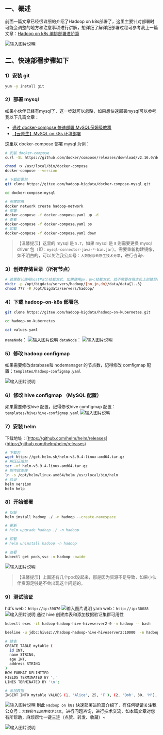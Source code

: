 ## 一、概述
前面一篇文章已经很详细的介绍了Hadoop on k8s部署了，这里主要针对部署时可能会调整的地方和注意事项进行讲解，想详细了解详细部署过程可参考我上一篇文章：[Hadoop on k8s 编排部署进阶篇](https://liugp.blog.csdn.net/article/details/131487664)

![输入图片说明](image/1.png)
## 二、快速部署步骤如下
### 1）安装 git
```bash
yum -y install git
```
### 2）部署 mysql
如果小伙伴已经有mysql了，这一步就可以忽略，如果想快速部署mysql可以参考我以下几篇文章：
- [通过 docker-compose 快速部署 MySQL保姆级教程](https://mp.weixin.qq.com/s?__biz=MzI3MDM5NjgwNg==&mid=2247488051&idx=1&sn=97d08b2f1c634c34099428ef64467c09&chksm=ead0eedadda767cc9d88172ca0724d03d05f97e490590cf3106715f84c4368e01961bc48054e#rd)
- [【云原生】MySQL on k8s 环境部署](https://mp.weixin.qq.com/s?__biz=MzI3MDM5NjgwNg==&mid=2247486479&idx=1&sn=b9ed32a6cb8b495cf0e7d980f8a1ac99&chksm=ead0f0e6dda779f05ce249ba1cdcd299992a8cc2bd43ff767117342efb43466ae87a8ae32ec1#rd)

这里以 docker-compose 部署 mysql 为例：

```bash
# 安装 docker-compose
curl -SL https://github.com/docker/compose/releases/download/v2.16.0/docker-compose-linux-x86_64 -o /usr/local/bin/docker-compose

chmod +x /usr/local/bin/docker-compose
docker-compose --version

# 下载部署包
git clone https://gitee.com/hadoop-bigdata/docker-compose-mysql.git

cd docker-compose-mysql

# 创建网络
docker network create hadoop-network
# 部署
docker-compose -f docker-compose.yaml up -d
# 查看
docker-compose -f docker-compose.yaml ps
# 卸载
docker-compose -f docker-compose.yaml down
```
> 【温馨提示】这里的 mysql 是 `5.7`，如果 mysql 是 `8` 则需要更换 mysql driver  包（即：`mysql-connector-java-*-bin.jar`）。需要重新构建镜像，如不明白的，可以关注我公众号：`大数据与云原生技术分享`，进行咨询~
### 3）创建存储目录（所有节点）

```bash
# 这里默认使用hostPath挂载方式，如果使用pv，pvc挂载方式，就不需要在宿主机上创建目录了，非高可用可不用创建jn。根据自己的情况创建目录。如果目录不同，则需要更改编排。下面会讲解。
mkdir -p /opt/bigdata/servers/hadoop/{nn,jn,dn}/data/data{1..3}
chmod 777 -R /opt/bigdata/servers/hadoop/
```
### 4）下载 hadoop-on-k8s 部署包

```bash
git clone https://gitee.com/hadoop-bigdata/hadoop-on-kubernetes.git

cd hadoop-on-kubernetes

cat values.yaml
```
`nameNode`：
![输入图片说明](image/2.png)
`dataNode`：
![输入图片说明](image/3.png)
### 5）修改 hadoop configmap 
如果需要修改database和 nodemanager 的节点数，记得修改 comfigmap 配置：`templates/hadoop-configmap.yaml`

![输入图片说明](image/4.png)
### 6）修改 hive configmap （MySQL 配置）
如果需要修改hive 配置，记得修改hive comfigmap 配置：`templates/hive/hive-configmap.yaml`
![输入图片说明](image/5.png)
### 7）安装 helm
下载地址：[https://github.com/helm/helm/releases](https://github.com/helm/helm/releases)
```bash
# 下载包
wget https://get.helm.sh/helm-v3.9.4-linux-amd64.tar.gz
# 解压压缩包
tar -xf helm-v3.9.4-linux-amd64.tar.gz
# 制作软连接
ln -s /opt/helm/linux-amd64/helm /usr/local/bin/helm
# 验证
helm version
helm help
```
### 8）开始部署

```bash
# 安装
helm install hadoop ./ -n hadoop --create-namespace

# 更新
# helm upgrade hadoop ./ -n hadoop

# 卸载
# helm uninstall hadoop -n hadoop

# 查看
kubectl get pods,svc -n hadoop -owide
```
![输入图片说明](image/5.png)

> 【温馨提示】上面还有几个pod没起来，那是因为资源不足导致，如果小伙伴资源足够是不会出现这个问题的。

### 9）测试验证
hdfs web：`http://ip:30870`
![输入图片说明](image/6.png)
yarn web：`http://ip:30088`
![输入图片说明](image/7.png)
通过 hive 创建库表和添加数据验证集群可用性

```bash
kubectl exec -it hadoop-hadoop-hive-hiveserver2-0 -n hadoop -- bash

beeline -u jdbc:hive2://hadoop-hadoop-hive-hiveserver2:10000  -n hadoop

# 建表
CREATE TABLE mytable (
  id INT,
  name STRING,
  age INT,
  address STRING
)
ROW FORMAT DELIMITED
FIELDS TERMINATED BY ','
LINES TERMINATED BY '\n';

# 添加数据
INSERT INTO mytable VALUES (1, 'Alice', 25, 'F'), (2, 'Bob', 30, 'M'), (3, 'Charlie', 35, 'M');
```
![输入图片说明](image/8.png)
到此 `Hadoop on k8s` 快速部署进阶篇介绍了，有任何疑请关注我公众号：`大数据与云原生技术分享`，进行问题咨询，进行技术交流，如本篇文章对您有所帮助，麻烦帮忙一键三连（点赞、转发、收藏）~

![输入图片说明](image/wx.png)
